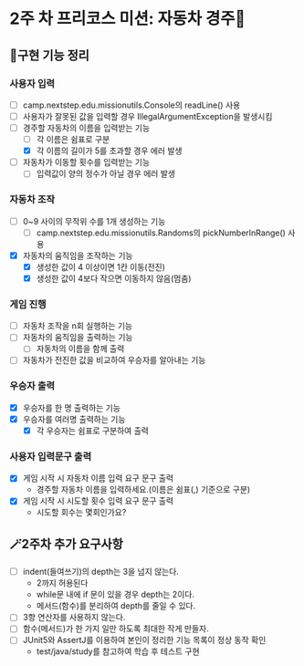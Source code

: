 # 2주 차 프리코스 미션: 자동차 경주🚗

## 📄구현 기능 정리

### 사용자 입력

- [ ] camp.nextstep.edu.missionutils.Console의 readLine() 사용
- [ ] 사용자가 잘못된 값을 입력할 경우 IllegalArgumentException을 발생시킴
- [ ] 경주할 자동차의 이름을 입력받는 기능
    - [ ] 각 이름은 쉼표로 구분
    - [x] 각 이름의 길이가 5를 초과할 경우 에러 발생
- [ ] 자동차가 이동할 횟수를 입력받는 기능
    - [ ] 입력값이 양의 정수가 아닐 경우 에러 발생

### 자동차 조작

- [ ] 0~9 사이의 무작위 수를 1개 생성하는 기능
    - [ ] camp.nextstep.edu.missionutils.Randoms의 pickNumberInRange() 사용
- [x] 자동차의 움직임을 조작하는 기능
    - [x] 생성한 값이 4 이상이면 1칸 이동(전진)
    - [x] 생성한 값이 4보다 작으면 이동하지 않음(멈춤)

### 게임 진행

- [ ] 자동차 조작을 n회 실행하는 기능
- [ ] 자동차의 움직임을 출력하는 기능
    - [ ] 자동차의 이름을 함께 출력
- [ ] 자동차가 전진한 값을 비교하여 우승자를 알아내는 기능

### 우승자 출력

- [x] 우승자를 한 명 출력하는 기능
- [x] 우승자를 여러명 출력하는 기능
    - [x] 각 우승자는 쉼표로 구분하여 출력

### 사용자 입력문구 출력

- [x] 게임 시작 시 자동차 이름 입력 요구 문구 출력
    - 경주할 자동차 이름을 입력하세요.(이름은 쉼표(,) 기준으로 구분)
- [x] 게임 시작 시 시도할 횟수 입력 요구 문구 출력
    - 시도할 회수는 몇회인가요?

## 🪄2주차 추가 요구사항

-[ ] indent(들여쓰기)의 depth는 3을 넘지 않는다.
    - 2까지 허용된다
    - while문 내에 if 문이 있을 경우 depth는 2이다.
    - 메서드(함수)를 분리하여 depth를 줄일 수 있다.
- [ ] 3항 연산자를 사용하지 않는다.
- [ ] 함수(메서드)가 한 가지 일만 하도록 최대한 작게 만들자.
- [ ] JUnit5와 AssertJ를 이용하여 본인이 정리한 기능 목록이 정상 동작 확인
    - test/java/study를 참고하여 학습 후 테스트 구현
